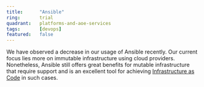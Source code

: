```yaml
---
title:      "Ansible"
ring:       trial
quadrant:   platforms-and-aoe-services
tags:       [devops]
featured:   false
---
```


We have observed a decrease in our usage of Ansible recently. Our current focus lies more on immutable infrastructure using cloud providers. Nonetheless, Ansible still offers great benefits for mutable infrastructure that require support and is an excellent tool for achieving [Infrastructure as Code](/platforms-and-aoe-services/infrastructure-as-code/) in such cases.
